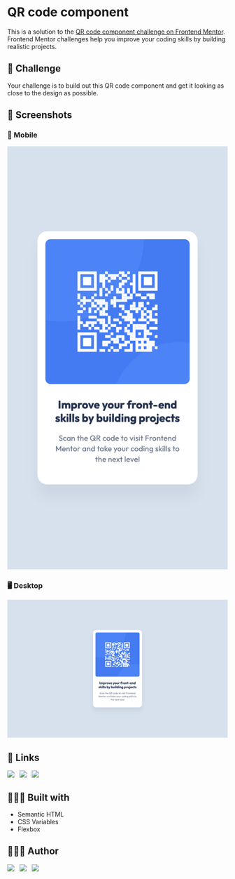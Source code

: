 # QR code component

This is a solution to the [QR code component challenge on Frontend Mentor](https://www.frontendmentor.io/challenges/qr-code-component-iux_sIO_H). Frontend Mentor challenges help you improve your
coding skills by building realistic projects.

## 💪 Challenge

Your challenge is to build out this QR code component and get it looking as close to the design as possible.

## 📸 Screenshots

### 📱 Mobile

![mobile](readme-images/mobile.png)

### 🖥️ Desktop

![desktop](readme-images/desktop.png)

## 🔗 Links

[![](https://img.shields.io/badge/GitHub-181717.svg?style=for-the-badge&logo=GitHub&logoColor=white)](https://github.com/ipaulaa/qr-code-component)&nbsp;&nbsp;
[![](https://img.shields.io/badge/GitHub%20Pages-222222.svg?style=for-the-badge&logo=GitHub-Pages&logoColor=white)](https://ipaulaa.github.io/qr-code-component)&nbsp;&nbsp;
[![](https://img.shields.io/badge/Frontend%20Mentor-3F54A3.svg?style=for-the-badge&logo=Frontend-Mentor&logoColor=white)]()

## 👷🏻‍♀️ Built with

- Semantic HTML
- CSS Variables
- Flexbox

## 👩🏻‍💻 Author

[![](https://img.shields.io/badge/GitHub-181717.svg?style=for-the-badge&logo=GitHub&logoColor=white)](https://www.github.com/ipaulaa)&nbsp;&nbsp;
[![](https://img.shields.io/badge/LinkedIn-0A66C2.svg?style=for-the-badge&logo=LinkedIn&logoColor=white)](https://www.linkedin.com/in/ipaulaa)&nbsp;&nbsp;
[![](https://img.shields.io/badge/Frontend%20Mentor-3F54A3.svg?style=for-the-badge&logo=Frontend-Mentor&logoColor=white)](https://www.frontendmentor.io/profile/ipaulaa)
